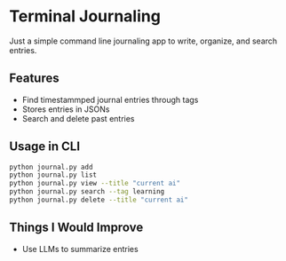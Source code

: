 # Terminal Journaling

Just a simple command line journaling app to write, organize, and search entries.

## Features

- Find timestammped journal entries through tags
- Stores entries in JSONs
- Search and delete past entries

## Usage in CLI

```bash
python journal.py add
python journal.py list
python journal.py view --title "current ai"
python journal.py search --tag learning
python journal.py delete --title "current ai"
```

## Things I Would Improve

- Use LLMs to summarize entries
